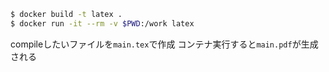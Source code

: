 ```bash
$ docker build -t latex .
$ docker run -it --rm -v $PWD:/work latex
```

compileしたいファイルを`main.tex`で作成
コンテナ実行すると`main.pdf`が生成される
